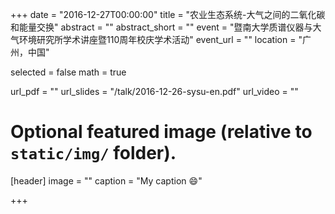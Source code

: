 +++
date = "2016-12-27T00:00:00"
title = "农业生态系统-大气之间的二氧化碳和能量交换"
abstract = ""
abstract_short = ""
event = "暨南大学质谱仪器与大气环境研究所学术讲座暨110周年校庆学术活动"
event_url = ""
location = "广州，中国"

selected = false
math = true

url_pdf = ""
url_slides = "/talk/2016-12-26-sysu-en.pdf"
url_video = ""

# Optional featured image (relative to `static/img/` folder).
[header]
image = ""
caption = "My caption :smile:"

+++
